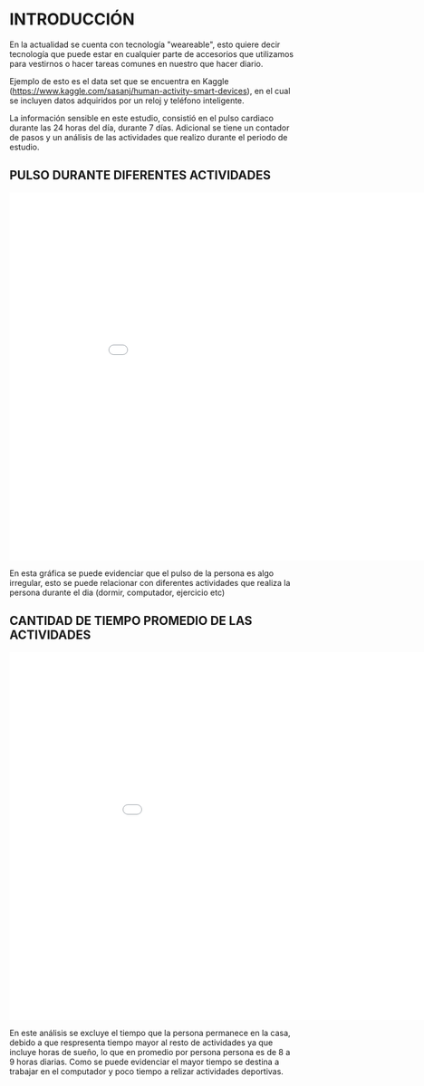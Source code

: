 # INTRODUCCIÓN 
En la actualidad se cuenta con tecnología "weareable", esto quiere decir tecnología que puede estar en cualquier parte de accesorios que utilizamos para vestirnos o hacer tareas comunes en nuestro que hacer diario.

Ejemplo de esto es el data set que se encuentra en Kaggle (https://www.kaggle.com/sasanj/human-activity-smart-devices), en el cual se incluyen datos adquiridos por un reloj y teléfono inteligente.

La información sensible en este estudio, consistió en el pulso cardiaco durante las 24 horas del día, durante 7 días. Adicional se tiene un contador de pasos y un análisis de las actividades que realizo durante el periodo de estudio.

## PULSO DURANTE DIFERENTES ACTIVIDADES

<Embed src = "grafica1.html" width = "950" height = "650">

En esta gráfica se puede evidenciar que el pulso de la persona es algo irregular, esto se puede relacionar con diferentes actividades que realiza la persona durante el dia (dormir, computador, ejercicio etc)

## CANTIDAD DE TIEMPO PROMEDIO DE LAS ACTIVIDADES 

<Embed src = "grafica2.html" width = "1000" height = "650">

En este análisis se excluye el tiempo que la persona permanece en la casa, debido a que respresenta  tiempo mayor al  resto de actividades ya que incluye horas de sueño, lo que en promedio por persona persona es de 8 a 9 horas diarias. Como se puede evidenciar el mayor tiempo se destina a trabajar en el computador y poco tiempo a relizar actividades deportivas.
